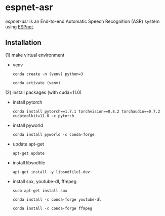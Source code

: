 # espnet-asr
*espnet-asr* is an End-to-end Automatic Speech Recognition (ASR) system using [ESPnet](https://github.com/espnet/espnet).

## Installation 
(1) make virtual environment
- venv
  
    ```conda create -n (venv) python=3```

    ```conda activate (venv)```

(2) install packages (with cuda=11.0)

- install pytorch

    ```conda install pytorch==1.7.1 torchvision==0.8.2 torchaudio==0.7.2 cudatoolkit=11.0 -c pytorch```

- install pyworld

    ```conda install pyworld -c conda-forge```

- update apt-get

    ```apt-get update```

- install libsndfile

    <!-- ```pip install libsndfile1``` -->
    ```apt-get install -y libsndfile1-dev```

- install sox, youtube-dl, ffmpeg

    ```sudo apt-get install sox```

    ```conda install -c conda-forge youtube-dl```

    ```conda install -c conda-forge ffmpeg```

<!-- 필수X -->
<!-- - install ESPnet

    ```pip install espnet```

- install ESPnet model zoo

    ```pip install espnet_model_zoo``` -->

<!-- - downloading pre-trained models 
  
   ```tools/download_mdl.sh``` -->